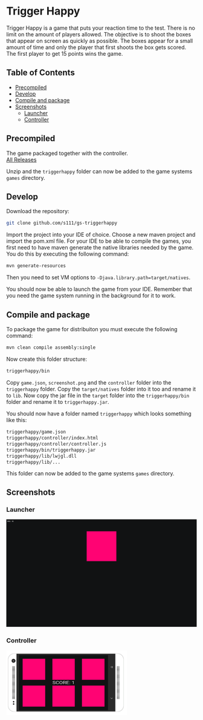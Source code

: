 # Trigger Happy
Trigger Happy is a game that puts your reaction time to the test.
There is no limit on the amount of players allowed.
The objective is to shoot the boxes that appear on screen as quickly as possible.
The boxes appear for a small amount of time and only the player that first shoots the box gets scored.
The first player to get 15 points wins the game.

## Table of Contents

- [Precompiled](#precompiled)
- [Develop](#develop)
- [Compile and package](#compile-and-package)
- [Screenshots](#screenshots)
	- [Launcher](#launcher)
	- [Controller](#controller)

## Precompiled
The game packaged together with the controller.  
[All Releases](https://github.com/s111/gs-triggerhappy/releases)

Unzip and the ```triggerhappy``` folder can now be added to the game systems ```games``` directory.

## Develop
Download the repository:
```sh
git clone github.com/s111/gs-triggerhappy
```

Import the project into your IDE of choice. Choose a new maven project and import the pom.xml file. For your IDE to be able to compile the games, you first need to have maven generate the native libraries needed by the game. You do this by executing the following command:
```sh
mvn generate-resources
```
Then you need to set VM options to ```-Djava.library.path=target/natives```.

You should now be able to launch the game from your IDE. Remember that you need the game system running in the background for it to work.

## Compile and package
To package the game for distribuiton you must execute the following command:
```sh
mvn clean compile assembly:single
```

Now create this folder structure:  
```sh
triggerhappy/bin
```
Copy ```game.json```, ```screenshot.png``` and the ```controller``` folder into the ```triggerhappy``` folder. Copy the ```target/natives``` folder into it too and rename it to ```lib```. Now copy the jar file in the ```target``` folder into the ```triggerhappy/bin``` folder and rename it to ```triggerhappy.jar```.

You should now have a folder named ```triggerhappy``` which looks something like this:
```
triggerhappy/game.json
triggerhappy/controller/index.html
triggerhappy/controller/controller.js
triggerhappy/bin/triggerhappy.jar
triggerhappy/lib/lwjgl.dll
triggerhappy/lib/...
```
This folder can now be added to the game systems ```games``` directory.

## Screenshots

### Launcher
<img src="https://github.com/s111/gamesystem/blob/master/screenshots/triggerhappy.png" width="640">

### Controller
<img src="https://github.com/s111/gamesystem/blob/master/screenshots/triggerhappy_controller.png" width="320">
